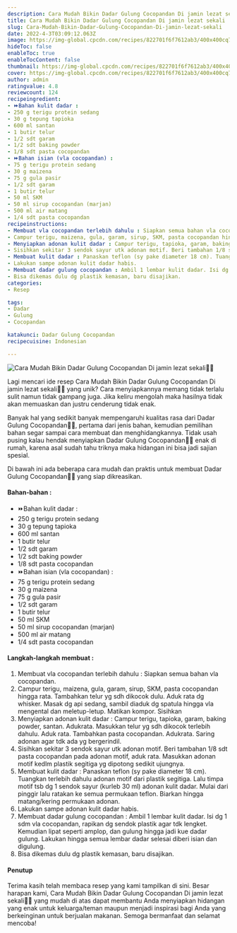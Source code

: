 ```yaml
---
description: Cara Mudah Bikin Dadar Gulung Cocopandan Di jamin lezat sekali"
title: Cara Mudah Bikin Dadar Gulung Cocopandan Di jamin lezat sekali
slug: Cara-Mudah-Bikin-Dadar-Gulung-Cocopandan-Di-jamin-lezat-sekali
date: 2022-4-3T03:09:12.063Z
image: https://img-global.cpcdn.com/recipes/822701f6f7612ab3/400x400cq70/photo.jpg
hideToc: false
enableToc: true
enableTocContent: false
thumbnail: https://img-global.cpcdn.com/recipes/822701f6f7612ab3/400x400cq70/photo.jpg
cover: https://img-global.cpcdn.com/recipes/822701f6f7612ab3/400x400cq70/photo.jpg
author: admin
ratingvalue: 4.8
reviewcount: 124
recipeingredient:
- ⏩Bahan kulit dadar :
- 250 g terigu protein sedang
- 30 g tepung tapioka
- 600 ml santan
- 1 butir telur
- 1/2 sdt garam
- 1/2 sdt baking powder
- 1/8 sdt pasta cocopandan
- ⏩Bahan isian (vla cocopandan) :
- 75 g terigu protein sedang
- 30 g maizena
- 75 g gula pasir
- 1/2 sdt garam
- 1 butir telur
- 50 ml SKM
- 50 ml sirup cocopandan (marjan)
- 500 ml air matang
- 1/4 sdt pasta cocopandan
recipeinstructions:
- Membuat vla cocopandan terlebih dahulu : Siapkan semua bahan vla cocopandan.
- Campur terigu, maizena, gula, garam, sirup, SKM, pasta cocopandan hingga rata. Tambahkan telur yg sdh dikocok dulu. Aduk rata dg whisker. Masak dg api sedang, sambil diaduk dg spatula hingga vla mengental dan meletup-letup. Matikan kompor. Sisihkan
- Menyiapkan adonan kulit dadar : Campur terigu, tapioka, garam, baking powder, santan. Adukrata. Masukkan telur yg sdh dikocok terlebih dahulu. Aduk rata. Tambahkan pasta cocopandan. Adukrata. Saring adonan agar tdk ada yg bergerindil.
- Sisihkan sekitar 3 sendok sayur utk adonan motif. Beri tambahan 1/8 sdt pasta cocopandan pada adonan motif, aduk rata. Masukkan adonan motif kedlm plastik segitiga yg dipotong sedikit ujungnya.
- Membuat kulit dadar : Panaskan teflon (sy pake diameter 18 cm). Tuangkan terlebih dahulu adonan motif dari plastik segitiga. Lalu timpa motif tsb dg 1 sendok sayur (kurleb 30 ml) adonan kulit dadar. Mulai dari pinggir lalu ratakan ke semua permukaan teflon. Biarkan hingga matang/kering permukaan adonan.
- Lakukan sampe adonan kulit dadar habis.
- Membuat dadar gulung cocopandan : Ambil 1 lembar kulit dadar. Isi dg 1 sdm vla cocopandan, rapikan dg sendok plastik agar tdk lengket. Kemudian lipat seperti amplop, dan gulung hingga jadi kue dadar gulung. Lakukan hingga semua lembar dadar selesai diberi isian dan digulung.
- Bisa dikemas dulu dg plastik kemasan, baru disajikan.
categories:
- Resep

tags:
- Dadar
- Gulung
- Cocopandan

katakunci: Dadar Gulung Cocopandan
recipecuisine: Indonesian

---
```


![Cara Mudah Bikin Dadar Gulung Cocopandan Di jamin lezat sekali👩‍🍳](https://img-global.cpcdn.com/recipes/822701f6f7612ab3/400x400cq70/photo.jpg)

Lagi mencari ide resep Cara Mudah Bikin Dadar Gulung Cocopandan Di jamin lezat sekali👩‍🍳 yang unik? Cara menyiapkannya memang tidak terlalu sulit namun tidak gampang juga. Jika keliru mengolah maka hasilnya tidak akan memuaskan dan justru cenderung tidak enak.

Banyak hal yang sedikit banyak mempengaruhi kualitas rasa dari Dadar Gulung Cocopandan👩‍🍳, pertama dari jenis bahan, kemudian pemilihan bahan segar sampai cara membuat dan menghidangkannya. Tidak usah pusing kalau hendak menyiapkan Dadar Gulung Cocopandan👩‍🍳 enak di rumah, karena asal sudah tahu triknya maka hidangan ini bisa jadi sajian spesial.

Di bawah ini ada beberapa cara mudah dan praktis untuk membuat Dadar Gulung Cocopandan👩‍🍳 yang siap dikreasikan.

<!--inarticleads1-->

#### Bahan-bahan :

- ⏩Bahan kulit dadar :
- 250 g terigu protein sedang
- 30 g tepung tapioka
- 600 ml santan
- 1 butir telur
- 1/2 sdt garam
- 1/2 sdt baking powder
- 1/8 sdt pasta cocopandan
- ⏩Bahan isian (vla cocopandan) :
- 75 g terigu protein sedang
- 30 g maizena
- 75 g gula pasir
- 1/2 sdt garam
- 1 butir telur
- 50 ml SKM
- 50 ml sirup cocopandan (marjan)
- 500 ml air matang
- 1/4 sdt pasta cocopandan

<!--inarticleads2-->

#### Langkah-langkah membuat :

1. Membuat vla cocopandan terlebih dahulu : Siapkan semua bahan vla cocopandan.
1. Campur terigu, maizena, gula, garam, sirup, SKM, pasta cocopandan hingga rata. Tambahkan telur yg sdh dikocok dulu. Aduk rata dg whisker. Masak dg api sedang, sambil diaduk dg spatula hingga vla mengental dan meletup-letup. Matikan kompor. Sisihkan
1. Menyiapkan adonan kulit dadar : Campur terigu, tapioka, garam, baking powder, santan. Adukrata. Masukkan telur yg sdh dikocok terlebih dahulu. Aduk rata. Tambahkan pasta cocopandan. Adukrata. Saring adonan agar tdk ada yg bergerindil.
1. Sisihkan sekitar 3 sendok sayur utk adonan motif. Beri tambahan 1/8 sdt pasta cocopandan pada adonan motif, aduk rata. Masukkan adonan motif kedlm plastik segitiga yg dipotong sedikit ujungnya.
1. Membuat kulit dadar : Panaskan teflon (sy pake diameter 18 cm). Tuangkan terlebih dahulu adonan motif dari plastik segitiga. Lalu timpa motif tsb dg 1 sendok sayur (kurleb 30 ml) adonan kulit dadar. Mulai dari pinggir lalu ratakan ke semua permukaan teflon. Biarkan hingga matang/kering permukaan adonan.
1. Lakukan sampe adonan kulit dadar habis.
1. Membuat dadar gulung cocopandan : Ambil 1 lembar kulit dadar. Isi dg 1 sdm vla cocopandan, rapikan dg sendok plastik agar tdk lengket. Kemudian lipat seperti amplop, dan gulung hingga jadi kue dadar gulung. Lakukan hingga semua lembar dadar selesai diberi isian dan digulung.
1. Bisa dikemas dulu dg plastik kemasan, baru disajikan.

#### Penutup

Terima kasih telah membaca resep yang kami tampilkan di sini. Besar harapan kami, Cara Mudah Bikin Dadar Gulung Cocopandan Di jamin lezat sekali👩‍🍳 yang mudah di atas dapat membantu Anda menyiapkan hidangan yang enak untuk keluarga/teman maupun menjadi inspirasi bagi Anda yang berkeinginan untuk berjualan makanan. Semoga bermanfaat dan selamat mencoba!